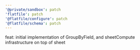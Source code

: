 ```yaml
---
'@private/sandbox': patch
'flatfile': patch
'@flatfile/configure': patch
'@flatfile/schema': patch
---
```


feat: initial implementation of GroupByField, and sheetCompute infrastructure on top of sheet
